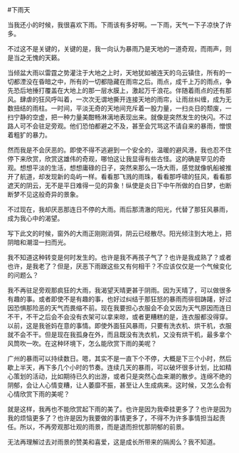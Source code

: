 #下雨天

当我还小的时候，我很喜欢下雨。下雨该有多好啊。一下雨，天气一下子凉快了许多。

不过这不是关键的，关键的是，我一向认为暴雨乃是天地的一道奇观，而雨声，则是当之无愧的天籁。

当倾盆大雨以雷霆之势灌注于大地之上时，天地犹如被连天的乌云镇住，所有的一切都湮没在昏暗之中，所有的一切都隐藏在雨帘之后。雨点，成千上万的雨点，争先恐后地捶打覆盖在大地上的那一层水膜上，激起万千浪花。伴随着雨点的还有那风。肆虐的狂风呼叫着，一次次无谓地撕开连接天地的雨帘，让雨丝纠缠，成为无数扭结的雨柱。一时间，平淡无奇的天地间充斥着一股力量，一扫炎日的颓废，一扫宁静的空虚，把一种力量美酣畅淋漓地表现出来。就像是突然发生的快闪。不过路人可不会驻足旁观。他们恐怕都避之不及，甚至会咒骂这不请自来的暴雨，憎恨着粗犷的暴力。

然而我是不会厌恶的。即使不得不逃避到一个安全的，温暖的避风港，我也忍不住停下来欣赏，欣赏这雄伟的奇观，哪怕这让我显得有些古怪。这的确是罕见的奇观。想想平淡的生活，想想庸碌的日子，突然来那么一场大雨，感觉就像帆船被推开了航道，却发现新的岛屿一样。看看那飞溅的雨珠，看看那呼啸的狂风，看看那遮天的阴云，无不是平日难得一见的异象！纵使是炎日下中午所做的白日梦，也断断梦不见这般奇异的景象。

不过现在，我却厌恶那连日不停的大雨。雨后那清澈的阳光，代替了那狂风暴雨，成为我心中的渴望。

写下此文的时候，窗外的大雨正刚刚消弭，阴云已经散尽。阳光倾注到大地上，把阴暗和潮湿一扫而光。

我不知道这种转变是何时发生的。也许是我不再孩子气了？也许是我成熟了？或者也许，是我老了？但是，厌恶下雨跟这些又有何相干？不应该仅仅是一个气候变化的问题么？

我不再驻足旁观那疯狂的大雨，我渴望天晴更甚于阴雨。因为天晴了，可以做很多有趣的事。或者即使不是有趣的事，也好过纠结于那狂怒的暴雨而徘徊踌躇，好过因恐惧那险恶的天气而畏缩不前。现在我要担心衣服会不会又因为天气原因而连日不干，不干之后会不会没有衣架可以拿来晾，或者更糟糕的是，连衣服都没得穿。以前，这是我爸妈在意的事情。即使外面狂风暴雨，只要有洗衣机、烘干机，衣服就不会不干。但是现在我孤身在外，而且既没有洗衣机，又没有烘干机，最多拿个风筒吹一吹。在这种环境下，怎么能欣赏下雨的美呢？

广州的暴雨可以持续数日。嗯，其实不是一直下个不停，大概是下三个小时，然后歇上半天，再下多几个小时的节奏。连续几天的暴雨，可以破坏很多计划，比如精心策划的活动，比如期待已久的出游，或者只是突然心血来潮的散步。连绵不绝的阴郁，会让人心情变糟，让人萎靡不振，甚至让人生成病来。这时候，又怎么会有心情欣赏下雨的美呢？

就是这样，我再也不能欣赏起下雨的美了。也许是因为我牵挂更多了？也许是因为我的烦恼更多了？也许是因为我要做的事情更多了，不得不为许多事情担当起责任。所以，不再旁观那壮观的雨景，而是退而担忧那阴郁的前景。

无法再理解过去对雨景的赞美和喜爱，这是成长所带来的隔阂么？我不知道。
